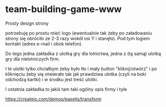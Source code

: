 # team-building-game-www



Prosty design strony

potrzebuję po prostu mieć logo (ewentualnie tak żeby po załadowaniu strony się obróciło ze 2-3 razy wokół osi Y i stanęło).
Pod tym logiem kontakt (adres e-mail i obok telefon). 

Do tego jedna zakładka z ulotką gry dla lotnictwa, jedna z (tą samą) ulotką gry dla nielotniczych firm. 

I te ulotki tylko chciałbym żeby było tło i mały button "kliknij/otwórz" i po kliknięciu żeby się otwierało tak jak prawdziwa ulotka (czyli na boki odchodzą kartki) i w środku jest treść ulotki. 


I ostatnia zakładka to jakiś tam taki ogólny opis firmy i tyle

https://createjs.com/demos/easeljs/transform
